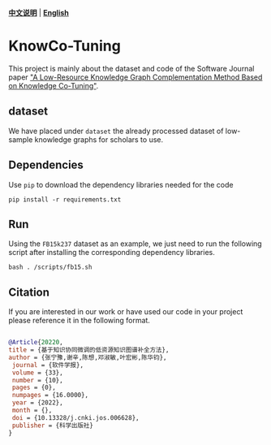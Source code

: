 [**中文说明**](https://github.com/zjunlp/PromptKG/new/main/research/KnowCo-Tuning/blob/main/README_CN.md) | [**English**](https://github.com/zjunlp/OpenUE/blob/main/README.md)


# KnowCo-Tuning

This project is mainly about the dataset and code of the Software Journal paper ["A Low-Resource Knowledge Graph Complementation Method Based on Knowledge Co-Tuning"](http://jos.org.cn/jos/article/abstract/6628?st=search).

## dataset

We have placed under `dataset` the already processed dataset of low-sample knowledge graphs for scholars to use.

## Dependencies
Use ``pip`` to download the dependency libraries needed for the code

```shell
pip install -r requirements.txt
```

## Run

Using the `FB15k237` dataset as an example, we just need to run the following script after installing the corresponding dependency libraries.
```shell
bash . /scripts/fb15.sh
```

## Citation
If you are interested in our work or have used our code in your project please reference it in the following format.


```bibtex

@Article{20220,
title = {基于知识协同微调的低资源知识图谱补全方法},
author = {张宁豫,谢辛,陈想,邓淑敏,叶宏彬,陈华钧},
 journal = {软件学报},
 volume = {33},
 number = {10},
 pages = {0},
 numpages = {16.0000},
 year = {2022},
 month = {},
 doi = {10.13328/j.cnki.jos.006628},
 publisher = {科学出版社}
}
```
